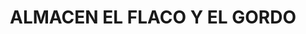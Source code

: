 ---
title: "ALMACEN EL FLACO Y EL GORDO"
url: /socorro/almacen-el-flaco-y-el-gordo/
shop: Warenhaus
---